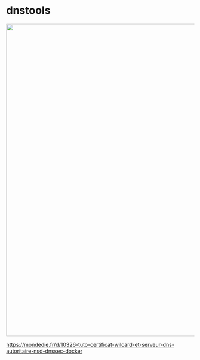 # dnstools

<a href="https://asciinema.org/a/14?autoplay=1"><img src="https://asciinema.org/a/14.png" width="836"/></a>

https://mondedie.fr/d/10326-tuto-certificat-wilcard-et-serveur-dns-autoritaire-nsd-dnssec-docker
